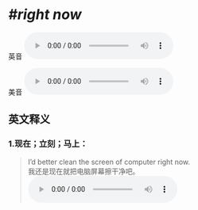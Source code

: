 # ***\#right now*** 
英音
<audio src="./media/right now1_AAC.aac" controls="controls"></audio>

美音
<audio src="./media/right now2_AAC.aac" controls="controls"></audio>



  

英文释义
---
### 1.**现在；立刻；马上：**  

 > I’d better clean the screen of computer right now.   
 > 我还是现在就把电脑屏幕擦干净吧。    
<audio src="./media/right-11.aac" controls="controls"></audio>


